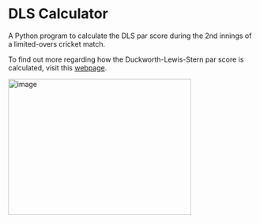 # DLS Calculator

A Python program to calculate the DLS par score during the 2nd innings of a limited-overs cricket match.

To find out more regarding how the Duckworth-Lewis-Stern par score is calculated, visit this [webpage](https://en.wikipedia.org/wiki/Duckworth%E2%80%93Lewis%E2%80%93Stern_method).

<img width="370" height="275" alt="image" src="https://github.com/user-attachments/assets/9b8a0ce0-8ce7-4ac0-bf29-1c1c41034a6f" />
